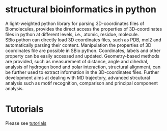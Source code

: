 # structural bioinformatics in python
A light-weighted python library for parsing 3D-coordinates files of Biomolecules, provides the direct access the properties of 3D-coordinates files in python at different levels, i.e., atomic, residue, molecule.   
SBio python can directly load 3D coordinates files, such as PDB, mol2 and automatically parsing their content. Manipulation the properties of 3D coordinates file are possible in SBio python. Coordinates, labels and other property can be easily accessed and updated. Geometry-based methods are provided, such as measurement of distance, angle and dihedral, analysis of hydrogen bond and polar interaction, structural alignment, can be further used to extract information in the 3D-coordinates files.
Further development aims at dealing with MD trajectory, advanced strcutural analysis such as motif recognition, comparison and  principal component analysis.

# Tutorials
Please see [tutorials](https://github.com/baifan-wang/structural-bioinformatics_in_python/tree/master/docs)
